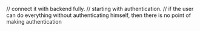 // connect it with backend fully.
// starting with authentication.
// if the user can do everything without authenticating himself, then there is no point of   
making authentication
